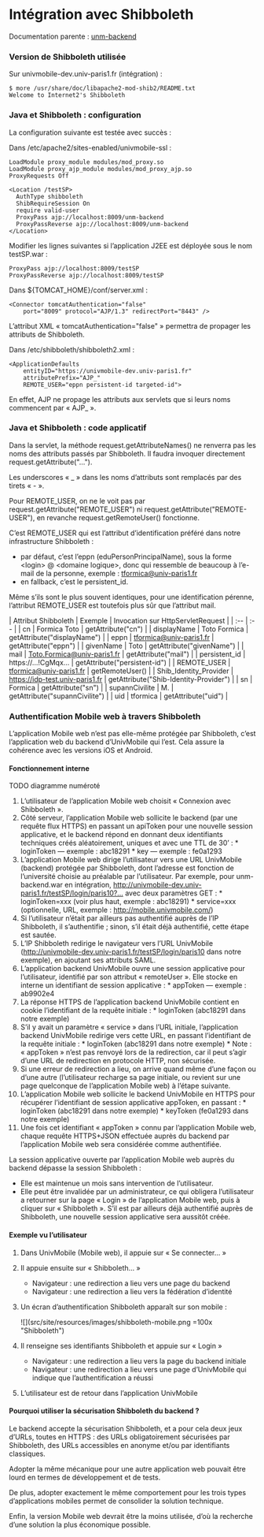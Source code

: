 Intégration avec Shibboleth
===========================

Documentation parente : [unm-backend](README.md)

### Version de Shibboleth utilisée

Sur univmobile-dev.univ-paris1.fr (intégration) :

    $ more /usr/share/doc/libapache2-mod-shib2/README.txt
    Welcome to Internet2's Shibboleth

### Java et Shibboleth : configuration

La configuration suivante est testée avec succès :

Dans /etc/apache2/sites-enabled/univmobile-ssl :

    LoadModule proxy_module modules/mod_proxy.so
    LoadModule proxy_ajp_module modules/mod_proxy_ajp.so
    ProxyRequests Off
    
    <Location /testSP>
      AuthType shibboleth
      ShibRequireSession On
      require valid-user
      ProxyPass ajp://localhost:8009/unm-backend
      ProxyPassReverse ajp://localhost:8009/unm-backend
    </Location>
    
Modifier les lignes suivantes si l’application J2EE est déployée sous le nom testSP.war :

    ProxyPass ajp://localhost:8009/testSP
    ProxyPassReverse ajp://localhost:8009/testSP

Dans ${TOMCAT_HOME}/conf/server.xml :

    <Connector tomcatAuthentication="false"
        port="8009" protocol="AJP/1.3" redirectPort="8443" />

L’attribut XML « tomcatAuthentication="false" » permettra de propager les attributs de Shibboleth.

Dans /etc/shibboleth/shibboleth2.xml :

    <ApplicationDefaults
        entityID="https://univmobile-dev.univ-paris1.fr"
        attributePrefix="AJP_"
        REMOTE_USER="eppn persistent-id targeted-id">

En effet, AJP ne propage les attributs aux servlets que si leurs noms commencent par « AJP_ ».

### Java et Shibboleth : code applicatif

Dans la servlet, la méthode request.getAttributeNames() ne renverra pas les noms des attributs passés par Shibboleth. Il faudra invoquer directement request.getAttribute("…").

Les underscores « _ » dans les noms d’attributs sont remplacés par des tirets « - ».

Pour REMOTE_USER, on ne le voit pas par request.getAttribute("REMOTE_USER") ni request.getAttribute("REMOTE-USER"), en revanche request.getRemoteUser() fonctionne.

C’est REMOTE_USER qui est l’attribut d’identification préféré dans notre infrastructure Shibboleth : 

  * par défaut, c’est l’eppn (eduPersonPrincipalName), sous la forme \<login\> @ \<domaine logique\>, donc qui ressemble de beaucoup à l’e-mail de la personne, exemple : tformica@univ-paris1.fr
  * en fallback, c’est le persistent_id.
  
Même s’ils sont le plus souvent identiques, pour une identification pérenne, l’attribut REMOTE_USER est toutefois plus sûr que l’attribut mail.

| Attribut Shibboleth | Exemple | Invocation sur HttpServletRequest |
| :-- | :-- |
| cn | Formica Toto | getAttribute("cn") |
| displayName | Toto Formica | getAttribute("displayName") |
| eppn | tformica@univ-paris1.fr | getAttribute("eppn") |
| givenName | Toto | getAttribute("givenName") |
| mail | Toto.Formica@univ-paris1.fr | getAttribute("mail") |
| persistent_id | https://...!CgMqx… | getAttribute("persistent-id") |
| REMOTE_USER | tformica@univ-paris1.fr | getRemoteUser() |
| Shib_Identity_Provider | https://idp-test.univ-paris1.fr | getAttribute("Shib-Identity-Provider") |
| sn | Formica | getAttribute("sn") |
| supannCivilite | M. | getAttribute("supannCivilite") |
| uid | tformica | getAttribute("uid") |

### Authentification Mobile web à travers Shibboleth

L’application Mobile web n’est pas elle-même protégée par Shibboleth, c’est l’application web du backend d’UnivMobile qui l’est. Cela assure la cohérence avec les versions iOS et Android.
  
#### Fonctionnement interne

TODO diagramme numéroté

  1. L’utilisateur de l’application Mobile web choisit « Connexion avec Shibboleth ». 
  2. Côté serveur, l’application Mobile web sollicite le backend (par une requête flux HTTPS) en passant un apiToken pour une nouvelle session applicative, et le backend répond en donnant deux identifiants techniques créés aléatoirement, uniques et avec une TTL de 30’ :
    * loginToken — exemple : abc18291
    * key — exemple : fe0a1293
  3. L’application Mobile web dirige l’utilisateur vers une URL UnivMobile (backend) protégée par Shibboleth,  dont l’adresse est fonction de l’université choisie au préalable par l’utilisateur. Par exemple, pour unm-backend.war en intégration, http://univmobile-dev.univ-paris1.fr/testSP/login/paris10?… avec deux paramètres GET :
    * loginToken=xxx (voir plus haut, exemple : abc18291)
    * service=xxx (optionnelle, URL, exemple : http://mobile.univmobile.com/)
  4. Si l’utilisateur n’était par ailleurs pas authentifié auprès de l’IP Shibboleth, il s’authentifie ; sinon, s’il était déjà authentifié, cette étape est sautée.
  5. L’IP Shibboleth redirige le navigateur vers l’URL UnivMobile (http://univmobile-dev.univ-paris1.fr/testSP/login/paris10 dans notre exemple), en ajoutant ses attributs SAML.
  6. L’application backend UnivMobile ouvre une session applicative pour l’utilisateur, identifié par son attribut « remoteUser ». Elle stocke en interne un identifiant de session applicative :
    * appToken — exemple : ab9902e4
  7. La réponse HTTPS de l’application backend UnivMobile contient en cookie l’identifiant de la requête initiale :
    * loginToken (abc18291 dans notre exemple)
  8. S’il y avait un paramètre « service » dans l’URL initiale, l’application backend UnivMobile redirige vers cette URL, en passant l’identifiant de la requête initiale :
    * loginToken (abc18291 dans notre exemple)
    * Note : « appToken » n’est pas renvoyé lors de la redirection, car il peut s’agir d’une URL de redirection en protocole HTTP, non sécurisée.
  9. Si une erreur de redirection a lieu, on arrive quand même d’une façon ou d’une autre (l’utilisateur recharge sa page initiale, ou revient sur une page quelconque de l’application Mobile web) à l’étape suivante.
 10. L’application Mobile web sollicite le backend UnivMobile en HTTPS pour récupérer l’identifiant de session applicative appToken, en passant :
    * loginToken (abc18291 dans notre exemple)
    * keyToken (fe0a1293 dans notre exemple)
 11. Une fois cet identifiant « appToken » connu par l’application Mobile web, chaque requête HTTPS+JSON effectuée auprès du backend par l’application Mobile web sera considérée comme authentifiée.
 
La session applicative ouverte par l’application Mobile web auprès du backend
dépasse la session Shibboleth :

  * Elle est maintenue un mois sans intervention de l’utilisateur.
  * Elle peut être invalidée par un administrateur, ce qui obligera l’utilisateur a retourner sur la page « Login » de l’application Mobile web, puis à cliquer sur « Shibboleth ». S’il est par ailleurs déjà authentifié auprès de Shibboleth, une nouvelle session applicative sera aussitôt créée.
  
#### Exemple vu l’utilisateur

  1. Dans UnivMobile (Mobile web), il appuie sur « Se connecter… »
  2. Il appuie ensuite sur « Shibboleth… »
     * Navigateur : une redirection a lieu vers une page du backend
     * Navigateur : une redirection a lieu vers la fédération d’identité
  3. Un écran d’authentification Shibboleth apparaît sur son mobile :
  
     ![](src/site/resources/images/shibboleth-mobile.png =100x "Shibboleth")

  4. Il renseigne ses identifiants Shibboleth et appuie sur « Login »
     * Navigateur : une redirection a lieu vers la page du backend initiale
     * Navigateur : une redirection a lieu vers une page d’UnivMobile qui indique que l’authentification a réussi     
  5. L’utilisateur est de retour dans l’application UnivMobile

#### Pourquoi utiliser la sécurisation Shibboleth du backend ?

Le backend accepte la sécurisation Shibboleth, et a pour cela deux jeux d’URLs, toutes en HTTPS : des URLs obligatoirement sécurisées par Shibboleth, des URLs accessibles en anonyme et/ou par identifiants classiques.

Adopter la même mécanique pour une autre application web pouvait être lourd en termes de développement et de tests.

De plus, adopter exactement le même comportement pour les trois types
d’applications mobiles permet de consolider la solution technique.

Enfin, la version Mobile web devrait être la moins utilisée, d’où la recherche d’une solution la plus économique possible.